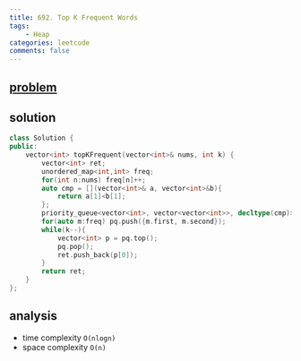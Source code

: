 ```yaml
---
title: 692. Top K Frequent Words
tags:  
    - Heap
categories: leetcode
comments: false
---
```



## [problem](https://leetcode.com/problems/top-k-frequent-elements/)

## solution
```c++
class Solution {
public:
    vector<int> topKFrequent(vector<int>& nums, int k) {
        vector<int> ret;
        unordered_map<int,int> freq;
        for(int n:nums) freq[n]++;
        auto cmp = [](vector<int>& a, vector<int>&b){
            return a[1]<b[1];
        };
        priority_queue<vector<int>, vector<vector<int>>, decltype(cmp)> pq(cmp);
        for(auto m:freq) pq.push({m.first, m.second});
        while(k--){
            vector<int> p = pq.top();
            pq.pop();
            ret.push_back(p[0]);
        }
        return ret;
    }
};
```

## analysis
- time complexity `O(nlogn)`
- space complexity `O(n)`